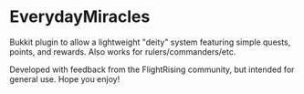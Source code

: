 # EverydayMiracles
Bukkit plugin to allow a lightweight "deity" system featuring simple quests, points, and rewards. Also works for rulers/commanders/etc.

Developed with feedback from the FlightRising community, but intended for general use. Hope you enjoy!
